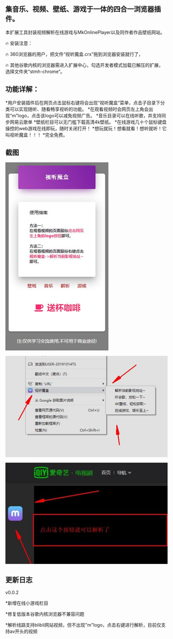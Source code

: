 ## 集音乐、视频、壁纸、游戏于一体的四合一浏览器插件。
本扩展工具封装视频解析在线游戏与MkOnlinePlayer以及同作者作品壁纸网站。

:fire: 安装注意：

:fire: 360浏览器的用户，把文件“视听魔盒.crx”拖到浏览器安装就行了，

:fire: 其他谷歌内核的浏览器需进入扩展中心，勾选开发者模式加载已解压的扩展，选择文件夹“stmh-chrome“。

## 功能详解：

*用户安装插件后在网页点击鼠标右键将会出现“视听魔盒”菜单，点击子目录下分类可以实现随听、随看畅享视听的功能。
*在观看视频时会网页左上角会出现“m”logo，点击该logo可以减免视频广告。
*音乐目录可以在线听歌，并支持同步网易云歌单
*壁纸栏目可以无门槛下载高清4k壁纸。
*在线游戏几十个鼠标键盘操控的web游戏在线即玩，随时关闭打开！
*想玩就玩！想看就看！想听就听！它叫视听魔盒！！！
*完全免费。

## 截图

![效果图2](./1.png)

![效果图1](./2.png)

![效果图3](./3.png)

## 更新日志

v0.0.2 

*新增在线小游戏栏目 

*修复低版本谷歌内核浏览器不兼容问题

*解析线路支持blibli网站视频，但不出现"m"logo，点击右键进行解析，目前仅支持av开头的视频